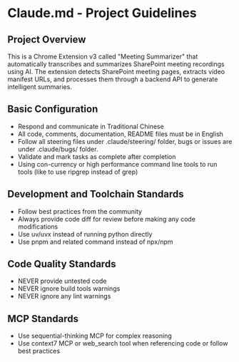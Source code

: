 # Claude.md - Project Guidelines

## Project Overview

This is a Chrome Extension v3 called "Meeting Summarizer" that automatically transcribes and summarizes SharePoint meeting recordings using AI. The extension detects SharePoint meeting pages, extracts video manifest URLs, and processes them through a backend API to generate intelligent summaries.

## Basic Configuration
- Respond and communicate in Traditional Chinese
- All code, comments, documentation, README files must be in English
- Follow all steering files under .claude/steering/ folder, bugs or issues are under .claude/bugs/ folder.
- Validate and mark tasks as complete after completion
- Using con-currency or high performance command line tools to run tools (like to use ripgrep instead of grep)

## Development and Toolchain Standards
- Follow best practices from the community
- Always provide code diff for review before making any code modifications
- Use uv/uvx instead of running python directly
- Use pnpm and related command instead of npx/npm

## Code Quality Standards
- NEVER provide untested code
- NEVER ignore build tools warnings
- NEVER ignore any lint warnings

## MCP Standards
- Use sequential-thinking MCP for complex reasoning
- Use context7 MCP or web_search tool when referencing code or follow best practices
